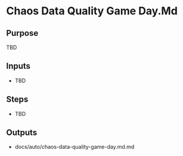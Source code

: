 # Chaos Data Quality Game Day.Md

## Purpose

TBD

## Inputs

- TBD

## Steps

- TBD

## Outputs

- docs/auto/chaos-data-quality-game-day.md.md
